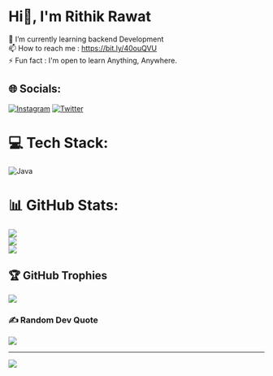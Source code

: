 # Hi👋, I'm Rithik Rawat
🌱 I’m currently learning backend Development<br>📫 How to reach me : https://bit.ly/40ouQVU<br>⚡ Fun fact : I'm open to learn Anything, Anywhere.


## 🌐 Socials:
[![Instagram](https://img.shields.io/badge/Instagram-%23E4405F.svg?logo=Instagram&logoColor=white)](https://instagram.com/iamrithikrawat) [![Twitter](https://img.shields.io/badge/Twitter-%231DA1F2.svg?logo=Twitter&logoColor=white)](https://twitter.com/rithikrawat01) 

# 💻 Tech Stack:
![Java](https://img.shields.io/badge/java-%23ED8B00.svg?style=flat&logo=java&logoColor=white)
# 📊 GitHub Stats:
![](https://github-readme-stats.vercel.app/api?username=rithikrawat&theme=radical&hide_border=false&include_all_commits=false&count_private=true)<br/>
![](https://github-readme-streak-stats.herokuapp.com/?user=rithikrawat&theme=radical&hide_border=false)<br/>
![](https://github-readme-stats.vercel.app/api/top-langs/?username=rithikrawat&theme=radical&hide_border=false&include_all_commits=false&count_private=true&layout=compact)

## 🏆 GitHub Trophies
![](https://github-profile-trophy.vercel.app/?username=rithikrawat&theme=radical&no-frame=false&no-bg=false&margin-w=4)

### ✍️ Random Dev Quote
![](https://quotes-github-readme.vercel.app/api?type=horizontal&theme=radical)

---
[![](https://visitcount.itsvg.in/api?id=rithikrawat&icon=7&color=1)](https://visitcount.itsvg.in)

<!-- Proudly created with GPRM ( https://gprm.itsvg.in ) -->
